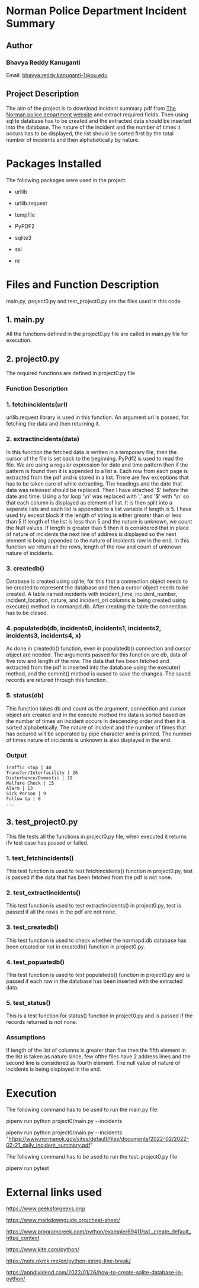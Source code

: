 # Norman Police Department Incident Summary


## Author

### Bhavya Reddy Kanuganti
Email: bhavya.reddy.kanuganti-1@ou.edu

## Project Description
The aim of the project is to download incident summary pdf from [The Norman police department website](https://www.normanok.gov/public-safety/police-department/crime-prevention-data/department-activity-reports) 
and extract required fields. Then using sqlite database has to be created and the extracted data should be inserted into the database. The nature of the incident and the number of times it occurs has to be displayed, the list should be sorted first by the total number of incidents and then alphabetically by nature.

# Packages Installed
The following packages were used in the project:

- urllib 

- urllib.request 

- tempfile

- PyPDF2

- sqlite3

- ssl

- re

# Files and Function Description
main.py, project0.py and test_project0.py are the files used in this code

## 1. main.py
All the functions defined in the project0.py file are called in main.py file for execution.

## 2. project0.py
The required functions are defined in project0.py file 

### Function Description
### 1. fetchincidents(url)
urllib.request library is used in this function. An argument url is passed, for fetching the data and then returning it.

### 2. extractincidents(data)
In this function the fetched data is written in a temporary file, then the cursor of the file is set back to the beginning. PyPdf2 is used to read the file. 
We are using a regular expression for date and time pattern then if the pattern is found then it is appended to a list a. Each row from each page is extracted from the pdf and is stored in a list. There are few exceptions that has to be taken care of while extracting.
The headings and the date that data was released should be replaced.
Then I have attached '$' before the date and time. Using a for loop
'\n' was replaced with ',' and '$' with '\n' so that each column is displayed as element of list.
It is then split into a seperate lists and each list is appended to a list variable if length is 5. I have used try except block if the length of string is either greater than or less than 5 
If length of the list is less than 5 and the nature is unknown, we count the Null values. If length is greater than 5 
then it is considered that in place of nature of incidents the next line of address is displayed so the next element is being appended to the nature of incidents row in the end. In this function we return all the rows, length of the row and count of unknown nature of incidents.


### 3. createdb()
Database is created using sqlite, for this first a connection object needs to be created to represent the database and then a cursor object needs to be created. A table named incidents with incident_time, incident_number, incident_location, nature, and incident_ori columns
is being created using execute() method in normanpd.db. After creating the table the connection has to be closed.

### 4. populatedb(db, incidents0, incidents1, incidents2, incidents3, incidents4, x)
As done in createdb() function, even in populatedb() connection and cursor object are needed. The arguments passed for this function are db, data of five row and length of the row. The data that has been fetched and extracted from the pdf is inserted into the database using the execute() method, and the commit() method is uused to save the changes. The saved records are retured through this function.

### 5. status(db)
This function takes db and count as the argument, connection and cursor object are created and in the execute method the data is sorted based on the number of times an incident occurs in descending order and then it is sorted alphabetically. The nature of incident and the number of times that has occured will be seperated by pipe character and is printed. The number of times nature of incidents is unknown is also displayed in the end.

### Output

```
Traffic Stop | 40
Transfer/Interfacility | 26
Disturbance/Domestic | 19
Welfare Check | 15
Alarm | 13
Sick Person | 9
Follow Up | 8
...
```


## 3. test_project0.py
This file tests all the functions in project0.py file, when executed it returns
ifv test case has passed or failed.

### 1. test_fetchincidents()
This test function is used to test fetchincidents() function in project0.py, test is passed if the data that has been fetched from the pdf is not none.

### 2. test_extractincidents()
This test function is used to test extractincidents() in project0.py, test is passed if all the rows in the pdf are not none.

### 3. test_createdb()
This test function is used to check whether the normapd.db database has been created or not in createdb() function in project0.py.

### 4. test_popuatedb()
This test function is used to test populatedb() function in project0.py and is passed if each row in the database has been inserted with the extracted data.

### 5. test_status()
This is a test function for status() function in project0.py and is passed if the records returned is not none.

### Assumptions

If length of the list of columns is greater than five then the fifth element in the list is taken as nature since, few ofthe files have 2 address lines and the second line is considered as fourth element. The null value of nature of incidents is being displayed in the end.   

# Execution
The following command has to be used to run the main.py file:

pipenv run python project0/main.py --incidents <url>

pipenv run python project0/main.py --incidents "https://www.normanok.gov/sites/default/files/documents/2022-02/2022-02-21_daily_incident_summary.pdf"

The following command has to be used to run the test_project0.py  file  
  
pipenv run pytest  
  

# External links used

https://www.geeksforgeeks.org/

https://www.markdownguide.org/cheat-sheet/

https://www.programcreek.com/python/example/69411/ssl._create_default_https_context

https://www.kite.com/python/

https://note.nkmk.me/en/python-string-line-break/

https://appdividend.com/2022/01/26/how-to-create-sqlite-database-in-python/
